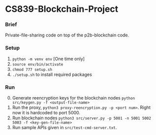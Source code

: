 # CS839-Blockchain-Project

### Brief
Private-file-sharing code on top of the p2b-blockchain code.

### Setup
1. `python -m venv env` [One time only]
2. `source env/bin/activate` 
3. `chmod 777 setup.sh`
4. `./setup.sh` to install required packages

### Run
0. Generate reencryption keys for the blockchain nodes `python src/keygen.py -f <output-file-name>`
1. Run the proxy, `python3 proxy-reencryption.py -p <port num>`. Right now it is hardcoded to port 5000. 
2. Run blockchain nodes `python3 src/server.py -p 5001 -n 5001 5002 5003 -f <key-gen-file-name>`
3. Run sample APIs given in `src/test-cmd-server.txt`.
